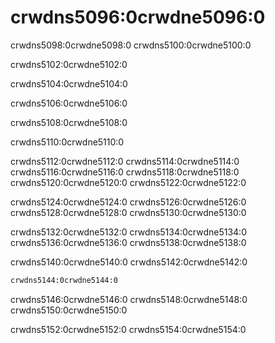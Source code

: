 <a name="configuration_files"></a>

# crwdns5096:0crwdne5096:0

crwdns5098:0crwdne5098:0 crwdns5100:0crwdne5100:0

crwdns5102:0crwdne5102:0

crwdns5104:0crwdne5104:0

crwdns5106:0crwdne5106:0

crwdns5108:0crwdne5108:0

crwdns5110:0crwdne5110:0

crwdns5112:0crwdne5112:0 crwdns5114:0crwdne5114:0 crwdns5116:0crwdne5116:0 crwdns5118:0crwdne5118:0 crwdns5120:0crwdne5120:0 crwdns5122:0crwdne5122:0

crwdns5124:0crwdne5124:0 crwdns5126:0crwdne5126:0 crwdns5128:0crwdne5128:0 crwdns5130:0crwdne5130:0

crwdns5132:0crwdne5132:0 crwdns5134:0crwdne5134:0 crwdns5136:0crwdne5136:0 crwdns5138:0crwdne5138:0

crwdns5140:0crwdne5140:0 crwdns5142:0crwdne5142:0

```xml
crwdns5144:0crwdne5144:0
```

crwdns5146:0crwdne5146:0 crwdns5148:0crwdne5148:0 crwdns5150:0crwdne5150:0

crwdns5152:0crwdne5152:0 crwdns5154:0crwdne5154:0